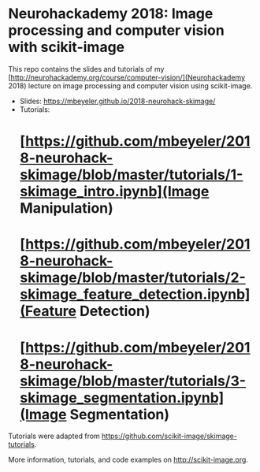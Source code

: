 # Neurohackademy 2018: Image processing and computer vision with scikit-image

This repo contains the slides and tutorials of my [http://neurohackademy.org/course/computer-vision/](Neurohackademy 2018) lecture on image processing and computer vision using scikit-image.

- Slides: https://mbeyeler.github.io/2018-neurohack-skimage/
- Tutorials:
  # [https://github.com/mbeyeler/2018-neurohack-skimage/blob/master/tutorials/1-skimage_intro.ipynb](Image Manipulation)
  # [https://github.com/mbeyeler/2018-neurohack-skimage/blob/master/tutorials/2-skimage_feature_detection.ipynb](Feature Detection)
  # [https://github.com/mbeyeler/2018-neurohack-skimage/blob/master/tutorials/3-skimage_segmentation.ipynb](Image Segmentation)

Tutorials were adapted from https://github.com/scikit-image/skimage-tutorials.

More information, tutorials, and code examples on http://scikit-image.org.
